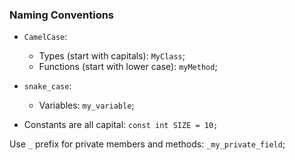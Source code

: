 ### Naming Conventions
- `CamelCase`:
    - Types (start with capitals): `MyClass`;
    - Functions (start with lower case): `myMethod`;
- `snake_case`:
    - Variables: `my_variable`;
    
- Constants are all capital: `const int SIZE = 10;`

Use `_` prefix for private members and methods: `_my_private_field`;
